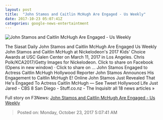 ```yaml
---
layout: post
title:  "John Stamos and Caitlin McHugh Are Engaged - Us Weekly"
date: 2017-10-23 05:07:41Z
categories: google-news-entertaintment
---
```


![John Stamos and Caitlin McHugh Are Engaged - Us Weekly](https://i1.wp.com/www.usmagazine.com/wp-content/uploads/2017/10/gettyimages-652251044.jpg?crop=0px%2C97px%2C1418px%2C745px&resize=1200%2C630&ssl=1)

The Siasat Daily John Stamos and Caitlin McHugh Are Engaged Us Weekly John Stamos and Caitlin McHugh at Nickelodeon's 2017 Kids' Choice Awards at USC Galen Center on March 11, 2017 in Los Angeles. Chris Polk/KCA2017/Getty Images for Nickelodeon. Click to share on Facebook (Opens in new window) · Click to share on ... John Stamos Engaged to Actress Caitlin McHugh Hollywood Reporter John Stamos Announces His Engagement to Caitlin McHugh E! Online John Stamos Just Revealed That He's Engaged To Actress Caitlin McHugh — See Tweet Hollywood Life Just Jared - CBS 8 San Diego - Stuff.co.nz - The Inquisitr all 18 news articles »


Full story on F3News: [John Stamos and Caitlin McHugh Are Engaged - Us Weekly](http://www.f3nws.com/n/BCTVxB)

> Posted on: Monday, October 23, 2017 5:07:41 AM
